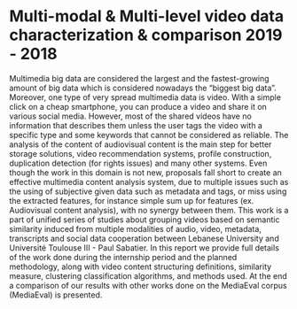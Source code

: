 # Multi-modal & Multi-level video data characterization & comparison 2019 - 2018

Multimedia big data are considered the largest and the fastest-growing amount of big data which
is considered nowadays the “biggest big data”. Moreover, one type of very spread multimedia data
is video. With a simple click on a cheap smartphone, you can produce a video and share it on
various social media. However, most of the shared videos have no information that describes them
unless the user tags the video with a specific type and some keywords that cannot be considered
as reliable. The analysis of the content of audiovisual content is the main step for better storage
solutions, video recommendation systems, profile construction, duplication detection (for rights
issues) and many other systems. Even though the work in this domain is not new, proposals fall
short to create an effective multimedia content analysis system, due to multiple issues such as the
using of subjective given data such as metadata and tags, or miss using the extracted features, for
instance simple sum up for features (ex. Audiovisual content analysis), with no synergy between
them. This work is a part of unified series of studies about grouping videos based on semantic
similarity induced from multiple modalities of audio, video, metadata, transcripts and social data
cooperation between Lebanese University and Université Toulouse III - Paul Sabatier. In this
report we provide full details of the work done during the internship period and the planned
methodology, along with video content structuring definitions, similarity measure, clustering
classification algorithms, and methods used. At the end a comparison of our results with other
works done on the MediaEval corpus (MediaEval) is presented.
